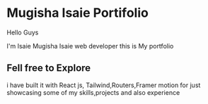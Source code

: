 # Mugisha Isaie Portifolio
Hello Guys

I'm Isaie Mugisha Isaie web developer this is My portfolio
## Fell free to Explore
i have built it with React js, Tailwind,Routers,Framer motion
 for just showcasing some of my skills,projects and also experience